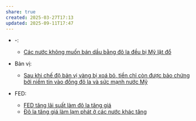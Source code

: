 ```yaml
---
share: true
created: 2025-03-27T17:13
updated: 2025-09-11T17:47
---
```

- \-: 
    - [Các nước không muốn bán dầu bằng đô la đều bị Mỹ lật đổ](../N%E1%BB%81n%20kinh%20t%E1%BA%BF%20h%C3%A0ng%20ho%C3%A1/L%E1%BB%8Bch%20s%E1%BB%AD,%20tri%E1%BA%BFt%20h%E1%BB%8Dc,%20ch%C3%ADnh%20tr%E1%BB%8B,%20x%C3%A3%20h%E1%BB%99i%20h%E1%BB%8Dc%20trong%20kinh%20t%E1%BA%BF/C%C3%A1c%20n%C6%B0%E1%BB%9Bc%20kh%C3%B4ng%20mu%E1%BB%91n%20b%C3%A1n%20d%E1%BA%A7u%20b%E1%BA%B1ng%20%C4%91%C3%B4%20la%20%C4%91%E1%BB%81u%20b%E1%BB%8B%20M%E1%BB%B9%20l%E1%BA%ADt%20%C4%91%E1%BB%95.md)

- Bản vị: 
    - [Sau khi chế độ bản vị vàng bị xoá bỏ, tiền chỉ còn được bảo chứng bởi niềm tin vào đồng đô la và sức mạnh nước Mỹ](../N%E1%BB%81n%20kinh%20t%E1%BA%BF%20h%C3%A0ng%20ho%C3%A1/Ti%E1%BB%81n,%20n%E1%BB%A3,%20b%E1%BA%A3n%20v%E1%BB%8B/B%E1%BA%A3n%20v%E1%BB%8B/Sau%20khi%20ch%E1%BA%BF%20%C4%91%E1%BB%99%20b%E1%BA%A3n%20v%E1%BB%8B%20v%C3%A0ng%20b%E1%BB%8B%20xo%C3%A1%20b%E1%BB%8F,%20ti%E1%BB%81n%20ch%E1%BB%89%20c%C3%B2n%20%C4%91%C6%B0%E1%BB%A3c%20b%E1%BA%A3o%20ch%E1%BB%A9ng%20b%E1%BB%9Fi%20ni%E1%BB%81m%20tin%20v%C3%A0o%20%C4%91%E1%BB%93ng%20%C4%91%C3%B4%20la%20v%C3%A0%20s%E1%BB%A9c%20m%E1%BA%A1nh%20n%C6%B0%E1%BB%9Bc%20M%E1%BB%B9.md)

- FED: 
    - [FED tăng lãi suất làm đô la tăng giá](../N%E1%BB%81n%20kinh%20t%E1%BA%BF%20h%C3%A0ng%20ho%C3%A1/Kinh%20t%E1%BA%BF%20v%C4%A9%20m%C3%B4,%20to%C3%A0n%20c%E1%BA%A7u%20ho%C3%A1/FED/FED%20t%C4%83ng%20l%C3%A3i%20su%E1%BA%A5t%20l%C3%A0m%20%C4%91%C3%B4%20la%20t%C4%83ng%20gi%C3%A1.md)
    - [Đô la tăng giá làm lạm phát ở các nước khác tăng](../N%E1%BB%81n%20kinh%20t%E1%BA%BF%20h%C3%A0ng%20ho%C3%A1/Kinh%20t%E1%BA%BF%20v%C4%A9%20m%C3%B4,%20to%C3%A0n%20c%E1%BA%A7u%20ho%C3%A1/FED/%C4%90%C3%B4%20la%20t%C4%83ng%20gi%C3%A1%20l%C3%A0m%20l%E1%BA%A1m%20ph%C3%A1t%20%E1%BB%9F%20c%C3%A1c%20n%C6%B0%E1%BB%9Bc%20kh%C3%A1c%20t%C4%83ng.md)


